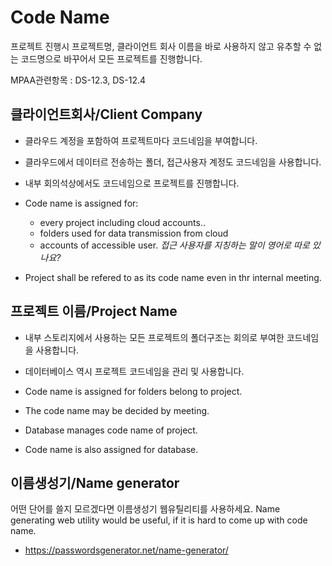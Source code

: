 # Code Name
프로젝트 진행시 프로젝트명, 클라이언트 회사 이름을 바로 사용하지 않고
유추할 수 없는 코드명으로 바꾸어서 모든 프로젝트를 진행합니다.

MPAA관련항목 : DS-12.3, DS-12.4

## 클라이언트회사/Client Company
- 클라우드 계정을 포함하여 프로젝트마다 코드네임을 부여합니다.
- 클라우드에서 데이터르 전송하는 폴더, 접근사용자 계정도 코드네임을 사용합니다.
- 내부 회의석상에서도 코드네임으로 프로젝트를 진행합니다.

- Code name is assigned for:
  - every project including cloud accounts..
  - folders used for data transmission from cloud
  - accounts of accessible user. *접근 사용자를 지칭하는 말이 영어로 따로 있나요?*
- Project shall be refered to as its code name even in thr internal meeting.

## 프로젝트 이름/Project Name
- 내부 스토리지에서 사용하는 모든 프로젝트의 폴더구조는 회의로 부여한 코드네임을 사용합니다.
- 데이터베이스 역시 프로젝트 코드네임을 관리 및 사용합니다.

- Code name is assigned for folders belong to project.
- The code name may be decided by meeting.
- Database manages code name of project.
- Code name is also assigned for database.

## 이름생성기/Name generator
어떤 단어를 쓸지 모르겠다면 이름생성기 웹유틸리티를 사용하세요.
Name generating web utility would be useful, if it is hard to come up with code name.
- https://passwordsgenerator.net/name-generator/
